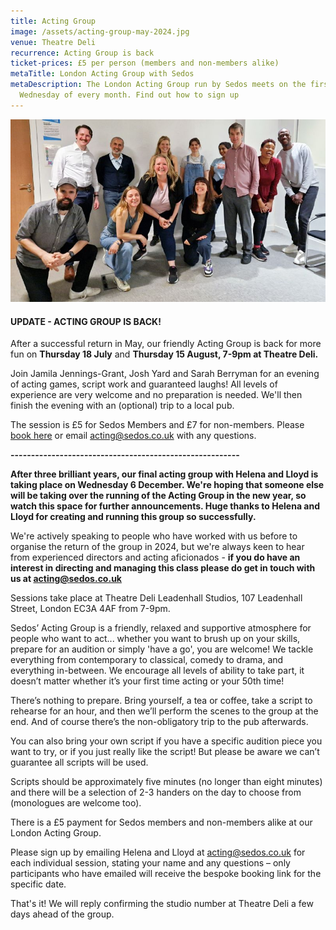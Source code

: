 ```yaml
---
title: Acting Group
image: /assets/acting-group-may-2024.jpg
venue: Theatre Deli
recurrence: Acting Group is back
ticket-prices: £5 per person (members and non-members alike)
metaTitle: London Acting Group with Sedos
metaDescription: The London Acting Group run by Sedos meets on the first
  Wednesday of every month. Find out how to sign up
---
```

![](/assets/acting-group-may-2024.jpg)

#### **U﻿PDATE - ACTING GROUP IS BACK!**

After a successful return in May, our friendly Acting Group is back for more fun on **Thursday 18 July** and **Thursday 15 August, 7-9pm at Theatre Deli.**

Join Jamila Jennings-Grant, Josh Yard and Sarah Berryman for an evening of acting games, script work and guaranteed laughs! All levels of experience are very welcome and no preparation is needed. We'll then finish the evening with an (optional) trip to a local pub.

The session is £5 for Sedos Members and £7 for non-members. Please [book here](https://sedos.ticketsolve.com/ticketbooth/shows/1173655734) or email [acting@sedos.co.uk](mailto:acting@sedos.co.uk) with any questions.

**\-﻿-------------------------------------------------------**

**After three brilliant years, our final acting group with Helena and Lloyd is taking place on Wednesday 6 December. We're hoping that someone else will be taking over the running of the Acting Group in the new year, so watch this space for further announcements. Huge thanks to Helena and Lloyd for creating and running this group so successfully.**

We're actively speaking to people who have worked with us before to organise the return of the group in 2024, but we're always keen to hear from experienced directors and acting aficionados - **if you do have an interest in directing and managing this class please do get in touch with us at [acting@sedos.co.uk](mailto:acting@sedos.co.uk)**

Sessions take place at Theatre Deli Leadenhall Studios, 107 Leadenhall Street, London EC3A 4AF from 7-9pm.

Sedos’ Acting Group is a friendly, relaxed and supportive atmosphere for people who want to act... whether you want to brush up on your skills, prepare for an audition or simply 'have a go', you are welcome! We tackle everything from contemporary to classical, comedy to drama, and everything in-between. We encourage all levels of ability to take part, it doesn’t matter whether it’s your first time acting or your 50th time! 

There’s nothing to prepare. Bring yourself, a tea or coffee, take a script to rehearse for an hour, and then we’ll perform the scenes to the group at the end. And of course there’s the non-obligatory trip to the pub afterwards. 

You can also bring your own script if you have a specific audition piece you want to try, or if you just really like the script! But please be aware we can’t guarantee all scripts will be used. 

Scripts should be approximately five minutes (no longer than eight minutes) and there will be a selection of 2-3 handers on the day to choose from (monologues are welcome too).

There is a £5 payment for Sedos members and non-members alike at our London Acting Group.

Please sign up by emailing Helena and Lloyd at [](mailto:[acting@sedos.co.uk](<>))[acting@sedos.co.uk](mailto:acting@sedos.co.uk) for each individual session, stating your name and any questions – only participants who have emailed will receive the bespoke booking link for the specific date.

That's it! We will reply confirming the studio number at Theatre Deli a few days ahead of the group.